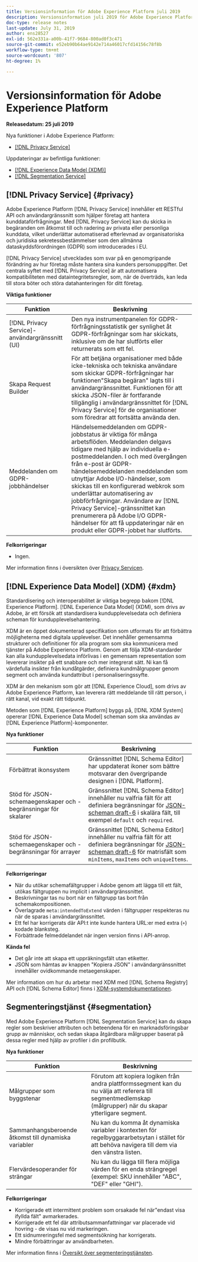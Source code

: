 ```yaml
---
title: Versionsinformation för Adobe Experience Platform juli 2019
description: Versionsinformation juli 2019 för Adobe Experience Platform.
doc-type: release notes
last-update: July 31, 2019
author: ens28527
exl-id: 562e331a-a00b-41f7-9684-800ad0f3c471
source-git-commit: e52eb90b64ae9142e714a46017cfd14156c78f8b
workflow-type: tm+mt
source-wordcount: '807'
ht-degree: 1%

---
```


# Versionsinformation för Adobe Experience Platform

**Releasedatum: 25 juli 2019**

Nya funktioner i Adobe Experience Platform:

* [[!DNL Privacy Service]](#privacy)

Uppdateringar av befintliga funktioner:

* [[!DNL Experience Data Model (XDM)]](#xdm)
* [[!DNL Segmentation Service]](#segmentation)

## [!DNL Privacy Service] {#privacy}

Adobe Experience Platform [!DNL Privacy Service] innehåller ett RESTful API och användargränssnitt som hjälper företag att hantera kunddataförfrågningar. Med [!DNL Privacy Service] kan du skicka in begäranden om åtkomst till och radering av privata eller personliga kunddata, vilket underlättar automatiserad efterlevnad av organisatoriska och juridiska sekretessbestämmelser som den allmänna dataskyddsförordningen (GDPR) som introducerades i EU.

[!DNL Privacy Service] utvecklades som svar på en genomgripande förändring av hur företag måste hantera sina kunders personuppgifter. Det centrala syftet med [!DNL Privacy Service] är att automatisera kompatibiliteten med dataintegritetsregler, som, när de överträds, kan leda till stora böter och störa datahanteringen för ditt företag.

**Viktiga funktioner**

| Funktion | Beskrivning |
|---|---|
| [!DNL Privacy Service]-användargränssnitt (UI) | Den nya instrumentpanelen för GDPR-förfrågningsstatistik ger synlighet åt GDPR-förfrågningar som har skickats, inklusive om de har slutförts eller returnerats som ett fel. |
| Skapa Request Builder | För att betjäna organisationer med både icke-tekniska och tekniska användare som skickar GDPR-förfrågningar har funktionen&quot;Skapa begäran&quot; lagts till i användargränssnittet. Funktionen för att skicka JSON-filer är fortfarande tillgänglig i användargränssnittet för [!DNL Privacy Service] för de organisationer som föredrar att fortsätta använda den. |
| Meddelanden om GDPR-jobbhändelser | Händelsemeddelanden om GDPR-jobbstatus är viktiga för många arbetsflöden. Meddelanden delgavs tidigare med hjälp av individuella e-postmeddelanden. I och med övergången från e-post är GDPR-händelsemeddelanden meddelanden som utnyttjar Adobe I/O-händelser, som skickas till en konfigurerad webkrok som underlättar automatisering av jobbförfrågningar. Användare av [!DNL Privacy Service]-gränssnittet kan prenumerera på Adobe I/O GDPR-händelser för att få uppdateringar när en produkt eller GDPR-jobbet har slutförts. |

**Felkorrigeringar**

* Ingen.

Mer information finns i översikten över [Privacy Servicen](../../privacy-service/home.md).

## [!DNL Experience Data Model] (XDM) {#xdm}

Standardisering och interoperabilitet är viktiga begrepp bakom [!DNL Experience Platform]. [!DNL Experience Data Model] (XDM), som drivs av Adobe, är ett försök att standardisera kundupplevelsedata och definiera scheman för kundupplevelsehantering.

XDM är en öppet dokumenterad specifikation som utformats för att förbättra möjligheterna med digitala upplevelser. Det innehåller gemensamma strukturer och definitioner för alla program som ska kommunicera med tjänster på Adobe Experience Platform. Genom att följa XDM-standarder kan alla kundupplevelsedata införlivas i en gemensam representation som levererar insikter på ett snabbare och mer integrerat sätt. Ni kan få värdefulla insikter från kundåtgärder, definiera kundmålgrupper genom segment och använda kundattribut i personaliseringssyfte.

XDM är den mekanism som gör att [!DNL Experience Cloud], som drivs av Adobe Experience Platform, kan leverera rätt meddelande till rätt person, i rätt kanal, vid exakt rätt tidpunkt.

Metoden som [!DNL Experience Platform] byggs på, [!DNL XDM System] opererar [!DNL Experience Data Model] scheman som ska användas av [!DNL Experience Platform]-komponenter.

**Nya funktioner**

| Funktion | Beskrivning |
|---|---|
| Förbättrat ikonsystem | Gränssnittet [!DNL Schema Editor] har uppdaterat ikoner som bättre motsvarar den övergripande designen i [!DNL Platform]. |
| Stöd för JSON-schemaegenskaper och -begränsningar för skalarer | Gränssnittet [!DNL Schema Editor] innehåller nu valfria fält för att definiera begränsningar för [ JSON-scheman draft-6](https://tools.ietf.org/html/draft-wright-json-schema-01) i skalära fält, till exempel `default` och `required`. |
| Stöd för JSON-schemaegenskaper och -begränsningar för arrayer | Gränssnittet [!DNL Schema Editor] innehåller nu valfria fält för att definiera begränsningar för [ JSON-scheman draft-6](https://tools.ietf.org/html/draft-wright-json-schema-01) för matrisfält som `minItems`, `maxItems` och `uniqueItems`. |

**Felkorrigeringar**

* När du utökar schemafältgrupper i Adobe genom att lägga till ett fält, utökas fältgruppen nu implicit i användargränssnittet.
* Beskrivningar tas nu bort när en fältgrupp tas bort från schemakompositionen.
* Överlagrade `meta:intendedToExtend` värden i fältgrupper respekteras nu när de sparas i användargränssnittet.
* Ett fel har korrigerats där API:t inte kunde hantera URL:er med extra (`+`) kodade blanksteg.
* Förbättrade felmeddelandet när ingen version finns i API-anrop.

**Kända fel**

* Det går inte att skapa ett uppräkningsfält utan etiketter.
* JSON som hämtas av knappen &quot;Kopiera JSON&quot; i användargränssnittet innehåller ovidkommande metaegenskaper.

Mer information om hur du arbetar med XDM med [!DNL Schema Registry] API och [!DNL Schema Editor] finns i [XDM-systemdokumentationen](../../xdm/home.md).

## Segmenteringstjänst {#segmentation}

Med Adobe Experience Platform [!DNL Segmentation Service] kan du skapa regler som beskriver attributen och beteendena för en marknadsföringsbar grupp av människor, och sedan skapa åtgärdbara målgrupper baserat på dessa regler med hjälp av profiler i din profilbutik.

**Nya funktioner**

| Funktion | Beskrivning |
| -----------| ---------- |
| Målgrupper som byggstenar | Förutom att kopiera logiken från andra plattformssegment kan du nu välja att referera till segmentmedlemskap (målgrupper) när du skapar ytterligare segment. |
| Sammanhangsberoende åtkomst till dynamiska variabler | Nu kan du komma åt dynamiska variabler i kontexten för regelbyggararbetsytan i stället för att behöva navigera till dem via den vänstra listen. |
| Flervärdesoperander för strängar | Nu kan du lägga till flera möjliga värden för en enda strängregel (exempel: SKU innehåller &quot;ABC&quot;, &quot;DEF&quot; eller &quot;GHI&quot;). |

**Felkorrigeringar**

* Korrigerade ett intermittent problem som orsakade fel när&quot;endast visa ifyllda fält&quot; avmarkerades.
* Korrigerade ett fel där attributsammanfattningar var placerade vid hovring - de visas nu vid markeringen.
* Ett sidnumreringsfel med segmentsökning har korrigerats.
* Mindre förbättringar av användbarheten.

Mer information finns i [Översikt över segmenteringstjänsten](../../segmentation/home.md).
